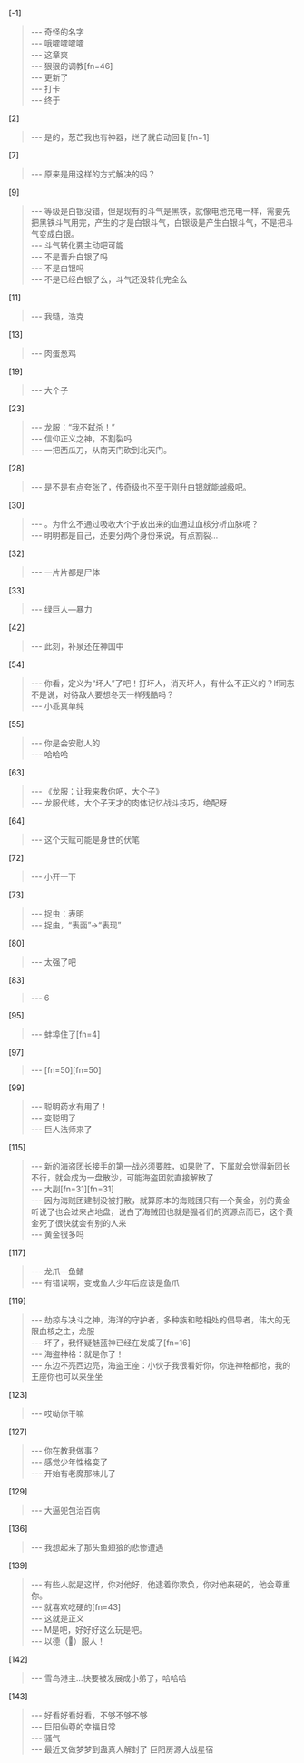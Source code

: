
[-1] 
>--- 奇怪的名字<br>
>--- 哦嚯嚯嚯嚯<br>
>--- 这章爽<br>
>--- 狠狠的调教[fn=46]<br>
>--- 更新了<br>
>--- 打卡<br>
>--- 终于<br>

[2] 
>--- 是的，葱芒我也有神器，烂了就自动回复[fn=1]<br>

[7] 
>--- 原来是用这样的方式解决的吗？<br>

[9] 
>--- 等级是白银没错，但是现有的斗气是黑铁，就像电池充电一样，需要先把黑铁斗气用完，产生的才是白银斗气，白银级是产生白银斗气，不是把斗气变成白银。<br>
>--- 斗气转化要主动吧可能<br>
>--- 不是晋升白银了吗<br>
>--- 不是白银吗<br>
>--- 不是已经白银了么，斗气还没转化完全么<br>

[11] 
>--- 我糙，浩克<br>

[13] 
>--- 肉蛋葱鸡<br>

[19] 
>--- 大个子<br>

[23] 
>--- 龙服：“我不弑杀！”<br>
>--- 信仰正义之神，不割裂吗<br>
>--- 一把西瓜刀，从南天门砍到北天门。<br>

[28] 
>--- 是不是有点夸张了，传奇级也不至于刚升白银就能越级吧。<br>

[30] 
>--- 。为什么不通过吸收大个子放出来的血通过血核分析血脉呢？<br>
>--- 明明都是自己，还要分两个身份来说，有点割裂...<br>

[32] 
>--- 一片片都是尸体<br>

[33] 
>--- 绿巨人—暴力<br>

[42] 
>--- 此刻，补泉还在神国中<br>

[54] 
>--- 你看，定义为“坏人”了吧！打坏人，消灭坏人，有什么不正义的？lf同志不是说，对待敌人要想冬天一样残酷吗？<br>
>--- 小乖真单纯<br>

[55] 
>--- 你是会安慰人的<br>
>--- 哈哈哈<br>

[63] 
>--- 《龙服：让我来教你吧，大个子》<br>
>--- 龙服代练，大个子天才的肉体记忆战斗技巧，绝配呀<br>

[64] 
>--- 这个天赋可能是身世的伏笔<br>

[72] 
>--- 小开一下<br>

[73] 
>--- 捉虫：表明<br>
>--- 捉虫，“表面”→“表现”<br>

[80] 
>--- 太强了吧<br>

[83] 
>--- 6<br>

[95] 
>--- 蚌埠住了[fn=4]<br>

[97] 
>--- [fn=50][fn=50]<br>

[99] 
>--- 聪明药水有用了！<br>
>--- 变聪明了<br>
>--- 巨人法师来了<br>

[115] 
>--- 新的海盗团长接手的第一战必须要胜，如果败了，下属就会觉得新团长不行，就会成为一盘散沙，可能海盗团就直接解散了<br>
>--- 大副[fn=31][fn=31]<br>
>--- 因为海贼团建制没被打散，就算原本的海贼团只有一个黄金，别的黄金听说了也会过来占地盘，说白了海贼团也就是强者们的资源点而已，这个黄金死了很快就会有别的人来<br>
>--- 黄金很多吗<br>

[117] 
>--- 龙爪—鱼鳍<br>
>--- 有错误啊，变成鱼人少年后应该是鱼爪<br>

[119] 
>--- 劫掠与决斗之神，海洋的守护者，多种族和睦相处的倡导者，伟大的无限血核之主，龙服<br>
>--- 坏了，我怀疑魅蓝神已经在发威了[fn=16]<br>
>--- 海盗神格：就是你了！<br>
>--- 东边不亮西边亮，海盗王座：小伙子我很看好你，你连神格都抢，我的王座你也可以来坐坐<br>

[123] 
>--- 哎呦你干嘛<br>

[127] 
>--- 你在教我做事？<br>
>--- 感觉少年性格变了<br>
>--- 开始有老魔那味儿了<br>

[129] 
>--- 大逼兜包治百病<br>

[136] 
>--- 我想起来了那头鱼翅狼的悲惨遭遇<br>

[139] 
>--- 有些人就是这样，你对他好，他逮着你欺负，你对他来硬的，他会尊重你。<br>
>--- 就喜欢吃硬的[fn=43]<br>
>--- 这就是正义<br>
>--- M是吧，好好好这么玩是吧。<br>
>--- 以德（👊）服人！<br>

[142] 
>--- 雪鸟港主…快要被发展成小弟了，哈哈哈<br>

[143] 
>--- 好看好看好看，不够不够不够<br>
>--- 巨阳仙尊的幸福日常<br>
>--- 骚气<br>
>--- 最近又做梦梦到蛊真人解封了 巨阳房源大战星宿<br>
